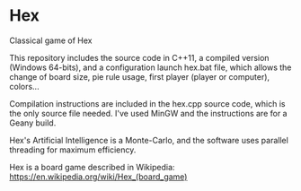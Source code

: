 # Hex
Classical game of Hex

This repository includes the source code in C++11, a compiled version (Windows 64-bits), and a configuration launch hex.bat file, which allows the change of board size, pie rule usage, first player (player or computer), colors...

Compilation instructions are included in the hex.cpp source code, which is the only source file needed. I've used MinGW and the instructions are for a Geany build.

Hex's Artificial Intelligence is a Monte-Carlo, and the software uses parallel threading for maximum efficiency.

Hex is a board game described in Wikipedia:
https://en.wikipedia.org/wiki/Hex_(board_game)
